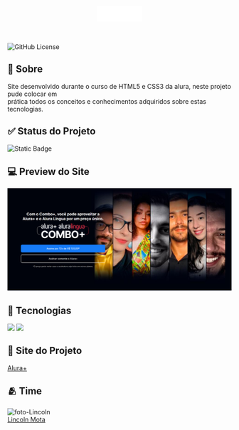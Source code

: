 <p align="center">
  <img src="/img/Logo.png" alt="Logo do Alura+">
</p>
<br>

![GitHub License](https://img.shields.io/github/license/LincolnMota07/alura-)

<h2> 📜 Sobre</h2>
<p>Site desenvolvido durante o curso de HTML5 e CSS3 da alura, neste projeto pude colocar em <br> prática todos os conceitos e conhecimentos adquiridos sobre estas tecnologias.</p>

## ✅ Status do Projeto
![Static Badge](https://img.shields.io/badge/CONCLUIDO-blue)

## 💻 Preview do Site
<img src="/img/pagina site 1.png" alt="Página principal do site Alura+">


## 🚀 Tecnologias
<div>
  <img src="https://img.shields.io/badge/HTML-239120?style=for-the-badge&logo=html5&logoColor=white">
  <img src="https://img.shields.io/badge/CSS-239120?&style=for-the-badge&logo=css3&logoColor=white">
</div>

## 🔗 Site do Projeto
<a href="https://alura-plus-zeta-virid.vercel.app/" target="_blank">Alura+</a>


## 🫂 Time
<img src="https://avatars.githubusercontent.com/u/116844681?v=4" alt="foto-Lincoln" width=115><br><a href="https://github.com/LincolnMota07" target="_blank">Lincoln Mota</a>
